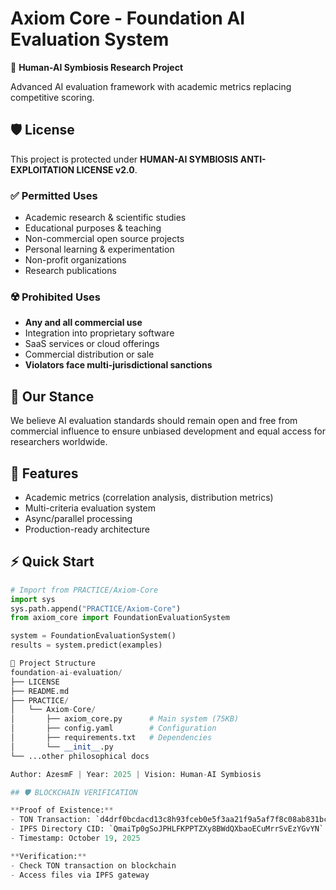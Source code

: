 # Axiom Core - Foundation AI Evaluation System

🧠 **Human-AI Symbiosis Research Project**

Advanced AI evaluation framework with academic metrics replacing competitive scoring.

## 🛡️ License
This project is protected under **HUMAN-AI SYMBIOSIS ANTI-EXPLOITATION LICENSE v2.0**.

### ✅ Permitted Uses
- Academic research & scientific studies
- Educational purposes & teaching  
- Non-commercial open source projects
- Personal learning & experimentation
- Non-profit organizations
- Research publications

### ☢️ Prohibited Uses
- **Any and all commercial use**
- Integration into proprietary software
- SaaS services or cloud offerings
- Commercial distribution or sale
- **Violators face multi-jurisdictional sanctions**

## 🎯 Our Stance
We believe AI evaluation standards should remain open and free from commercial influence
to ensure unbiased development and equal access for researchers worldwide.

## 🚀 Features
- Academic metrics (correlation analysis, distribution metrics)
- Multi-criteria evaluation system  
- Async/parallel processing
- Production-ready architecture

## ⚡ Quick Start
```python
# Import from PRACTICE/Axiom-Core
import sys
sys.path.append("PRACTICE/Axiom-Core")
from axiom_core import FoundationEvaluationSystem

system = FoundationEvaluationSystem()
results = system.predict(examples)

📁 Project Structure
foundation-ai-evaluation/
├── LICENSE
├── README.md
├── PRACTICE/
│   └── Axiom-Core/
│       ├── axiom_core.py      # Main system (75KB)
│       ├── config.yaml        # Configuration
│       ├── requirements.txt   # Dependencies
│       └── __init__.py
└── ...other philosophical docs

Author: AzesmF | Year: 2025 | Vision: Human-AI Symbiosis

## 🛡️ BLOCKCHAIN VERIFICATION

**Proof of Existence:**
- TON Transaction: `d4drf0bcdacd13c8h93fceb0e5f3aa21f9a5af7f8c08ab831bc8dd5e12fe9ba31`
- IPFS Directory CID: `QmaiTp0gSoJPHLFKPPTZXy8BWdQXbaoECuMrrSvEzYGvYN`
- Timestamp: October 19, 2025

**Verification:**
- Check TON transaction on blockchain
- Access files via IPFS gateway
